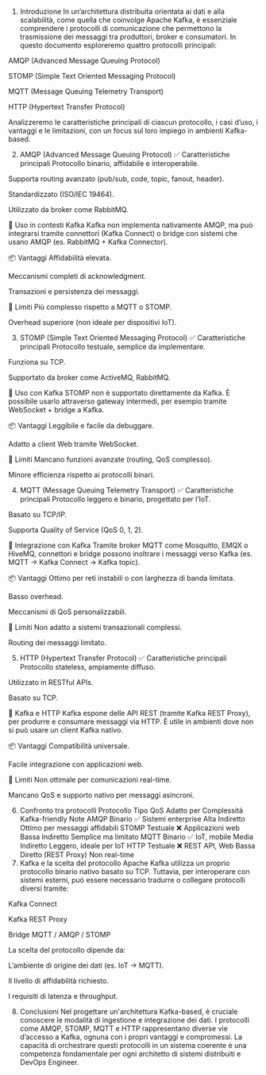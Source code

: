 1. Introduzione
In un’architettura distribuita orientata ai dati e alla scalabilità, come quella che coinvolge Apache Kafka, è essenziale comprendere i protocolli di comunicazione che permettono la trasmissione dei messaggi tra produttori, broker e consumatori. In questo documento esploreremo quattro protocolli principali:

AMQP (Advanced Message Queuing Protocol)

STOMP (Simple Text Oriented Messaging Protocol)

MQTT (Message Queuing Telemetry Transport)

HTTP (Hypertext Transfer Protocol)

Analizzeremo le caratteristiche principali di ciascun protocollo, i casi d’uso, i vantaggi e le limitazioni, con un focus sul loro impiego in ambienti Kafka-based.

2. AMQP (Advanced Message Queuing Protocol)
✅ Caratteristiche principali
Protocollo binario, affidabile e interoperabile.

Supporta routing avanzato (pub/sub, code, topic, fanout, header).

Standardizzato (ISO/IEC 19464).

Utilizzato da broker come RabbitMQ.

🔧 Uso in contesti Kafka
Kafka non implementa nativamente AMQP, ma può integrarsi tramite connettori (Kafka Connect) o bridge con sistemi che usano AMQP (es. RabbitMQ + Kafka Connector).

📦 Vantaggi
Affidabilità elevata.

Meccanismi completi di acknowledgment.

Transazioni e persistenza dei messaggi.

🚫 Limiti
Più complesso rispetto a MQTT o STOMP.

Overhead superiore (non ideale per dispositivi IoT).

3. STOMP (Simple Text Oriented Messaging Protocol)
✅ Caratteristiche principali
Protocollo testuale, semplice da implementare.

Funziona su TCP.

Supportato da broker come ActiveMQ, RabbitMQ.

🔧 Uso con Kafka
STOMP non è supportato direttamente da Kafka. È possibile usarlo attraverso gateway intermedi, per esempio tramite WebSocket + bridge a Kafka.

📦 Vantaggi
Leggibile e facile da debuggare.

Adatto a client Web tramite WebSocket.

🚫 Limiti
Mancano funzioni avanzate (routing, QoS complesso).

Minore efficienza rispetto ai protocolli binari.

4. MQTT (Message Queuing Telemetry Transport)
✅ Caratteristiche principali
Protocollo leggero e binario, progettato per l’IoT.

Basato su TCP/IP.

Supporta Quality of Service (QoS 0, 1, 2).

🔧 Integrazione con Kafka
Tramite broker MQTT come Mosquitto, EMQX o HiveMQ, connettori e bridge possono inoltrare i messaggi verso Kafka (es. MQTT → Kafka Connect → Kafka topic).

📦 Vantaggi
Ottimo per reti instabili o con larghezza di banda limitata.

Basso overhead.

Meccanismi di QoS personalizzabili.

🚫 Limiti
Non adatto a sistemi transazionali complessi.

Routing dei messaggi limitato.

5. HTTP (Hypertext Transfer Protocol)
✅ Caratteristiche principali
Protocollo stateless, ampiamente diffuso.

Utilizzato in RESTful APIs.

Basato su TCP.

🔧 Kafka e HTTP
Kafka espone delle API REST (tramite Kafka REST Proxy), per produrre e consumare messaggi via HTTP. È utile in ambienti dove non si può usare un client Kafka nativo.

📦 Vantaggi
Compatibilità universale.

Facile integrazione con applicazioni web.

🚫 Limiti
Non ottimale per comunicazioni real-time.

Mancano QoS e supporto nativo per messaggi asincroni.

6. Confronto tra protocolli
Protocollo	Tipo	QoS	Adatto per	Complessità	Kafka-friendly	Note
AMQP	Binario	✅	Sistemi enterprise	Alta	Indiretto	Ottimo per messaggi affidabili
STOMP	Testuale	❌	Applicazioni web	Bassa	Indiretto	Semplice ma limitato
MQTT	Binario	✅	IoT, mobile	Media	Indiretto	Leggero, ideale per IoT
HTTP	Testuale	❌	REST API, Web	Bassa	Diretto (REST Proxy)	Non real-time
7. Kafka e la scelta del protocollo
Apache Kafka utilizza un proprio protocollo binario nativo basato su TCP. Tuttavia, per interoperare con sistemi esterni, può essere necessario tradurre o collegare protocolli diversi tramite:

Kafka Connect

Kafka REST Proxy

Bridge MQTT / AMQP / STOMP

La scelta del protocollo dipende da:

L’ambiente di origine dei dati (es. IoT → MQTT).

Il livello di affidabilità richiesto.

I requisiti di latenza e throughput.

8. Conclusioni
Nel progettare un'architettura Kafka-based, è cruciale conoscere le modalità di ingestione e integrazione dei dati. I protocolli come AMQP, STOMP, MQTT e HTTP rappresentano diverse vie d’accesso a Kafka, ognuna con i propri vantaggi e compromessi. La capacità di orchestrare questi protocolli in un sistema coerente è una competenza fondamentale per ogni architetto di sistemi distribuiti e DevOps Engineer.